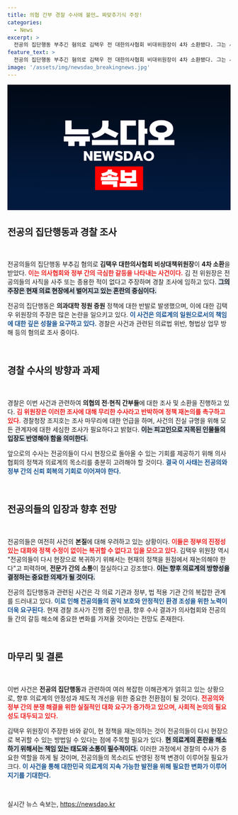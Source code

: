 ```yaml
---
title: 의협 간부 경찰 수사에 불만… 짜맞추기식 주장!
categories:
  - News
excerpt: >
  전공의 집단행동 부추긴 혐의로 김택우 전 대한의사협회 비대위원장이 4차 소환됐다. 그는 사직 사주한 적 없다며 자신을 방어했지만, 경찰은 조사 중이라며 강경한 입장을 유지했다. 이번 사건은 의료계의 갈등을 더욱 부각시키고 있다.
feature_text: >
  전공의 집단행동 부추긴 혐의로 김택우 전 대한의사협회 비대위원장이 4차 소환됐다. 그는 사직 사주한 적 없다며 자신을 방어했지만, 경찰은 조사 중이라며 강경한 입장을 유지했다. 이번 사건은 의료계의 갈등을 더욱 부각시키고 있다.
image: '/assets/img/newsdao_breakingnews.jpg'
---
```


<p><img src="/assets/img/newsdao_breakingnews.jpg" alt="implanttips 속보" /></p>

<h2 data-ke-size="size26">전공의 집단행동과 경찰 조사</h2>

<p data-ke-size="size16">&nbsp;</p>

<p>전공의들의 집단행동 부추김 혐의로 <strong>김택우 대한의사협회 비상대책위원장</strong>이 <strong>4차 소환</strong>을 받았다. <b><span style="color: #ee2323;">이는 의사협회와 정부 간의 극심한 갈등을 나타내는 사건이다.</span></b> 김 전 위원장은 전공의들의 사직을 사주 또는 종용한 적이 없다고 주장하며 경찰 조사에 임하고 있다. <b><span style="background-color: #21538527;">그의 주장은 현재 의료 현장에서 벌어지고 있는 혼란의 중심이다.</span></b> </p>

<p>전공의 집단행동은 <strong>의과대학 정원 증원</strong> 정책에 대한 반발로 발생했으며, 이에 대한 김택우 위원장의 주장은 많은 논란을 일으키고 있다. <b><span style="color: #1a5490;">이 사건은 의료계의 일원으로서의 책임에 대한 깊은 성찰을 요구하고 있다.</span></b> 경찰은 사건과 관련된 의료법 위반, 형법상 업무 방해 등의 혐의로 조사 중이다.</p>

<p data-ke-size="size16">&nbsp;</p>

<h2 data-ke-size="size26">경찰 수사의 방향과 과제</h2>

<p data-ke-size="size16">&nbsp;</p>

<p>경찰은 이번 사건과 관련하여 <strong>의협의 전·현직 간부들</strong>에 대한 조사 및 소환을 진행하고 있다. <b><span style="color: #ee2323;">김 위원장은 이러한 조사에 대해 무리한 수사라고 반박하며 정책 재논의를 촉구하고 있다.</span></b> 경찰청장 조지호는 조사 마무리에 대한 언급을 하며, 사건의 진실 규명을 위해 모든 관계자에 대한 세심한 조사가 필요하다고 밝혔다. <b><span style="background-color: #21538527;">이는 피고인으로 지목된 인물들의 입장도 반영해야 함을 의미한다.</span></b></p>

<p>앞으로의 수사는 전공의들이 다시 현장으로 돌아올 수 있는 기회를 제공하기 위해 의사협회의 정책과 의료계의 목소리를 충분히 고려해야 할 것이다. <b><span style="color: #1a5490;">결국 이 사태는 전공의와 정부 간의 신뢰 회복의 기회로 이어져야 한다.</span></b> </p>

<p data-ke-size="size16">&nbsp;</p>

<h2 data-ke-size="size26">전공의들의 입장과 향후 전망</h2>

<p data-ke-size="size16">&nbsp;</p>

<p>전공의들은 여전히 사건의 <strong>본질</strong>에 대해 우려하고 있는 상황이다. <b><span style="color: #ee2323;">이들은 정부의 진정성 있는 대화와 정책 수정이 없이는 복귀할 수 없다고 입을 모으고 있다.</span></b> 김택우 위원장 역시 "전공의들이 다시 현장으로 복귀하기 위해서는 현재의 정책을 원점에서 재논의해야 한다"고 피력하며, <strong>전문가 간의 소통</strong>이 절실하다고 강조했다. <b><span style="background-color: #21538527;">이는 향후 의료계의 방향성을 결정하는 중요한 의제가 될 것이다.</span></b></p>

<p>전공의 집단행동과 관련된 사건은 각 의료 기관과 정부, 법 적용 기관 간의 복잡한 관계를 드러내고 있다. <b><span style="color: #1a5490;">이로 인해 전공의들의 권익 보호와 안정적인 환경 조성을 위한 노력이 더욱 요구된다.</span></b> 현재 경찰 조사가 진행 중인 만큼, 향후 수사 결과가 의사협회와 전공의들 간의 갈등 해소에 중요한 변화를 가져올 것이라는 전망도 존재한다.</p>

<p data-ke-size="size16">&nbsp;</p>

<h2 data-ke-size="size26">마무리 및 결론</h2>

<p data-ke-size="size16">&nbsp;</p>

<p>이번 사건은 <strong>전공의 집단행동</strong>과 관련하여 여러 복잡한 이해관계가 얽히고 있는 상황으로, 향후 의료계의 안정성과 제도적 개선을 위한 중요한 전환점이 될 것이다. <b><span style="color: #ee2323;">전공의와 정부 간의 분쟁 해결을 위한 실질적인 대화 요구가 증가하고 있으며, 사회적 논의의 필요성도 대두되고 있다.</span></b> </p>

<p>김택우 위원장이 주장한 바와 같이, 현 정책을 재논의하는 것이 전공의들이 다시 현장으로 복귀할 수 있는 방법일 수 있다는 점에 주목할 필요가 있다. <b><span style="background-color: #21538527;">현 의료계의 혼란을 해소하기 위해서는 책임 있는 태도와 소통이 필수적이다.</span></b> 이러한 과정에서 경찰의 수사가 중요한 역할을 하게 될 것이며, 전공의들의 목소리도 반영된 정책 변경이 이루어질 필요가 크다. <b><span style="color: #1a5490;">이 사건을 통해 대한민국 의료계의 지속 가능한 발전을 위해 필요한 변화가 이루어지기를 기대한다.</span></b> </p>

<p data-ke-size="size16">&nbsp;</p>
실시간 뉴스 속보는, <a href="https://newsdao.kr" rel="dofollow">https://newsdao.kr</a>


